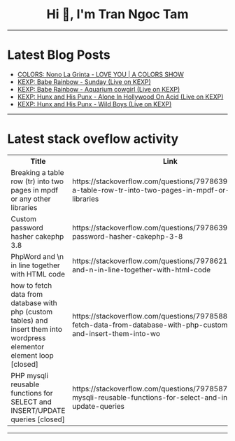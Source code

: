 <h1 align="center">Hi 👋, I'm Tran Ngoc Tam</h1>

---

# Latest Blog Posts 
<!-- BLOG-POST-LIST:START -->
- [COLORS: Nono La Grinta - LOVE YOU | A COLORS SHOW](https://dev.to/music_youtube/colors-nono-la-grinta-love-you-a-colors-show-55o9)
- [KEXP: Babe Rainbow - Sunday &lpar;Live on KEXP&rpar;](https://dev.to/music_youtube/kexp-babe-rainbow-sunday-live-on-kexp-a3)
- [KEXP: Babe Rainbow - Aquarium cowgirl &lpar;Live on KEXP&rpar;](https://dev.to/music_youtube/kexp-babe-rainbow-aquarium-cowgirl-live-on-kexp-3pkb)
- [KEXP: Hunx and His Punx - Alone In Hollywood On Acid &lpar;Live on KEXP&rpar;](https://dev.to/music_youtube/kexp-hunx-and-his-punx-alone-in-hollywood-on-acid-live-on-kexp-4ec0)
- [KEXP: Hunx and His Punx - Wild Boys &lpar;Live on KEXP&rpar;](https://dev.to/music_youtube/kexp-hunx-and-his-punx-wild-boys-live-on-kexp-5hi9)
<!-- BLOG-POST-LIST:END -->

---

# Latest stack oveflow activity
<table>
  <tr><th>Title</th><th>Link</th></tr>
  <!-- STACKOVERFLOW:START --><tr><td>Breaking a table row &lpar;tr&rpar; into two pages in mpdf or any other libraries</td><td>https://stackoverflow.com/questions/79786395/breaking-a-table-row-tr-into-two-pages-in-mpdf-or-any-other-libraries</td></tr><tr><td>Custom password hasher cakephp 3.8</td><td>https://stackoverflow.com/questions/79786392/custom-password-hasher-cakephp-3-8</td></tr><tr><td>PhpWord and \n in line together with HTML code</td><td>https://stackoverflow.com/questions/79786217/phpword-and-n-in-line-together-with-html-code</td></tr><tr><td>how to fetch data from database with php &lpar;custom tables&rpar; and insert them into wordpress elementor element loop [closed]</td><td>https://stackoverflow.com/questions/79785889/how-to-fetch-data-from-database-with-php-custom-tables-and-insert-them-into-wo</td></tr><tr><td>PHP mysqli reusable functions for SELECT and INSERT/UPDATE queries [closed]</td><td>https://stackoverflow.com/questions/79785872/php-mysqli-reusable-functions-for-select-and-insert-update-queries</td></tr><!-- STACKOVERFLOW:END -->
</table>

---


